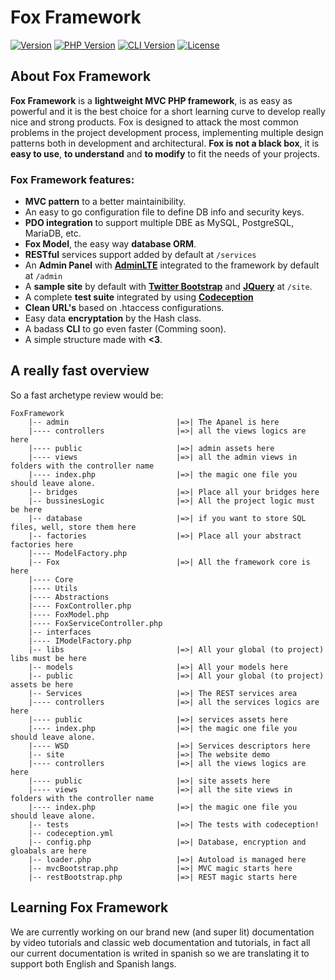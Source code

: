 # Fox Framework

[![Version](https://img.shields.io/badge/version-1.1.0-red.svg)]()
[![PHP Version](https://img.shields.io/badge/PHP-7.1-red.svg)]()
[![CLI Version](https://img.shields.io/badge/CLI-OnDevelopment-blue.svg)]()
[![License](https://img.shields.io/badge/Licence-Apache--2.0-green.svg)]()

## About Fox Framework
**Fox Framework** is a **lightweight MVC PHP framework**, is as easy as powerful and it is the best choice for a short learning curve to develop really nice and strong products. Fox is designed to attack the most common problems in the project development process, implementing multiple design patterns both in development and architectural. **Fox is not a black box**, it is **easy to use**, **to understand** and **to modify** to fit the needs of your projects.

### Fox Framework features:

- **MVC pattern** to a better maintainibility.
- An easy to go configuration file to define DB info and security keys.
- **PDO integration** to support multiple DBE as MySQL, PostgreSQL, MariaDB, etc.
- **Fox Model**, the easy way **database ORM**.
- **RESTful** services support added by default at ``/services``
- An **Admin Panel** with [**AdminLTE**](https://adminlte.io/) integrated to the framework by default at ``/admin``
- A **sample site** by default with [**Twitter Bootstrap**](http://getbootstrap.com/2.3.2/) and [**JQuery**](https://jquery.com/) at ``/site``.
- A complete **test suite** integrated by using [**Codeception**](https://codeception.com/)
- **Clean URL's** based on .htaccess configurations.
- Easy data **encryptation** by the Hash class.
- A badass **CLI** to go even faster (Comming soon).
- A simple structure made with **<3**.

## A really fast overview

So a fast archetype review would be:

```
FoxFramework
	|-- admin                        |=>| The Apanel is here
	|---- controllers                |=>| all the views logics are here 
	|---- public                     |=>| admin assets here
	|---- views                      |=>| all the admin views in folders with the controller name
	|---- index.php                  |=>| the magic one file you should leave alone.
	|-- bridges                      |=>| Place all your bridges here
	|-- bussinesLogic                |=>| All the project logic must be here
	|-- database                     |=>| if you want to store SQL files, well, store them here
	|-- factories                    |=>| Place all your abstract factories here
	|---- ModelFactory.php
	|-- Fox                          |=>| All the framework core is here
	|---- Core
	|---- Utils
	|---- Abstractions
	|---- FoxController.php
	|---- FoxModel.php
	|---- FoxServiceController.php
	|-- interfaces
	|---- IModelFactory.php
	|-- libs                         |=>| All your global (to project) libs must be here
	|-- models                       |=>| All your models here
	|-- public                       |=>| All your global (to project) assets be here
	|-- Services                     |=>| The REST services area
	|---- controllers                |=>| all the services logics are here 
	|---- public                     |=>| services assets here
	|---- index.php                  |=>| the magic one file you should leave alone.
	|---- WSD                        |=>| Services descriptors here
	|-- site                         |=>| The website demo
	|---- controllers                |=>| all the views logics are here 
	|---- public                     |=>| site assets here
	|---- views                      |=>| all the site views in folders with the controller name
	|---- index.php                  |=>| the magic one file you should leave alone.
	|-- tests                        |=>| The tests with codeception!
	|-- codeception.yml
	|-- config.php                   |=>| Database, encryption and gloabals are here
	|-- loader.php                   |=>| Autoload is managed here
	|-- mvcBootstrap.php             |=>| MVC magic starts here
	|-- restBootstrap.php            |=>| REST magic starts here
```

## Learning Fox Framework
We are currently working on our brand new (and super lit) documentation by video tutorials and classic web documentation and tutorials, in fact all our current documentation is writed in spanish so we are translating it to support both English and Spanish langs.
